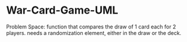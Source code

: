 War-Card-Game-UML
=================

Problem Space: function that compares the draw of 1 card each for 2 players. needs a randomization element, either in the draw or the deck.
